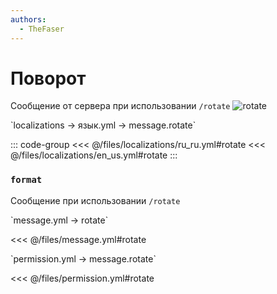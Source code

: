 ```yaml
---
authors:
  - TheFaser
---
```


# Поворот

<!--@include: @/parts/vanillaWarn.md#command-->

Сообщение от сервера при использовании `/rotate`
![rotate](/rotate.png)

[//]: # (localization)
<!--@include: @/parts/words.md#localization--> 
<!--@include: @/parts/words.md#path--> `localizations → язык.yml → message.rotate`

<!--@include: @/parts/words.md#default--> 

::: code-group
<<< @/files/localizations/ru_ru.yml#rotate
<<< @/files/localizations/en_us.yml#rotate
:::

### `format`

Сообщение при использовании `/rotate`

[//]: # (message.yml)
<!--@include: @/parts/words.md#setting-->
<!--@include: @/parts/words.md#path--> `message.yml → rotate`

<!--@include: @/parts/words.md#default-->
<<< @/files/message.yml#rotate

<!--@include: @/parts/enable.md-->

<!--@include: @/parts/range.md-->
<!--@include: @/parts/destination.md-->
<!--@include: @/parts/sound.md-->

[//]: # (permission.yml)
<!--@include: @/parts/words.md#permission-->
<!--@include: @/parts/words.md#path--> `permission.yml → message.rotate`

<!--@include: @/parts/words.md#default-->
<<< @/files/permission.yml#rotate

<!--@include: @/parts/permission/permissionTier3.md-->
<!--@include: @/parts/permission/sound.md-->